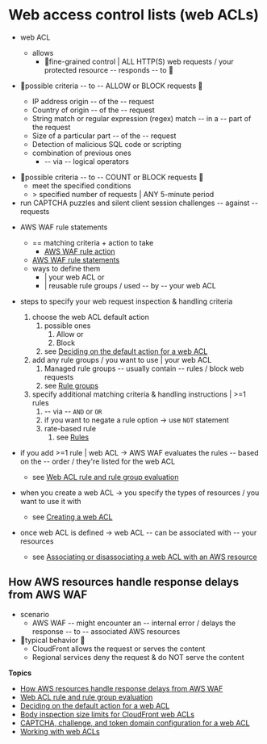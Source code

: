 # Web access control lists \(web ACLs\)<a name="web-acl"></a>

* web ACL
  * allows
    * 👀fine-grained control | ALL HTTP\(S\) web requests / your protected resource -- responds -- to 👀

* 👀possible criteria -- to -- ALLOW or BLOCK requests 👀 
  + IP address origin -- of the -- request
  + Country of origin -- of the -- request
  + String match or regular expression \(regex\) match -- in a -- part of the request
  + Size of a particular part -- of the -- request
  + Detection of malicious SQL code or scripting 
  + combination of previous ones
    + -- via --  logical operators
+ 👀possible criteria -- to -- COUNT or BLOCK requests 👀
  + meet the specified conditions
  + \> specified number of requests | ANY 5\-minute period
+ run CAPTCHA puzzles and silent client session challenges -- against -- requests 

* AWS WAF rule statements
  * == matching criteria + action to take
    * [AWS WAF rule action](waf-rule-action.md)
  * [AWS WAF rule statements](waf-rule-statements.md)
  * ways to define them
    * | your web ACL or
    * | reusable rule groups / used -- by -- your web ACL

* steps to specify your web request inspection & handling criteria
  1. choose the web ACL default action
     1. possible ones
        1. Allow or
        2. Block
     2. see [Deciding on the default action for a web ACL](web-acl-default-action.md)
  2. add any rule groups / you want to use | your web ACL
     1. Managed rule groups -- usually contain -- rules / block web requests
     2. see [Rule groups](waf-rule-groups.md)
  3. specify additional matching criteria & handling instructions | >=1 rules
     1. -- via -- `AND` or `OR`
     2. if you want to negate a rule option -> use `NOT` statement
     3. rate-based rule
        1. see [Rules](waf-rules.md)

* if you add >=1 rule | web ACL -> AWS WAF evaluates the rules -- based on the -- order / they're listed for the web ACL
  * see [Web ACL rule and rule group evaluation](web-acl-processing.md)

* when you create a web ACL -> you specify the types of resources / you want to use it with
  * see [Creating a web ACL](web-acl-creating.md)
* once web ACL is defined -> web ACL -- can be associated with -- your resources
  * see [Associating or disassociating a web ACL with an AWS resource](web-acl-associating-aws-resource.md) 

## How AWS resources handle response delays from AWS WAF<a name="web-acl-processing-resource-default"></a>

* scenario
  * AWS WAF -- might encounter an -- internal error / delays the response -- to -- associated AWS resources
* 👀typical behavior 👀
  * CloudFront allows the request or serves the content
  * Regional services deny the request & do NOT serve the content

**Topics**
+ [How AWS resources handle response delays from AWS WAF](#web-acl-processing-resource-default)
+ [Web ACL rule and rule group evaluation](web-acl-processing.md)
+ [Deciding on the default action for a web ACL](web-acl-default-action.md)
+ [Body inspection size limits for CloudFront web ACLs](web-acl-setting-body-inspection-limit.md)
+ [CAPTCHA, challenge, and token domain configuration for a web ACL](web-acl-captcha-challenge-token-domains.md)
+ [Working with web ACLs](web-acl-working-with.md)